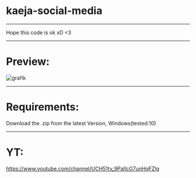 # kaeja-social-media
-------------------------------------

Hope this code is ok xD <3

-------------------------------------

# Preview:
![grafik](https://user-images.githubusercontent.com/60042912/171493468-e723bbf3-bffd-4672-b13a-baab14161bfd.png)



-------------------------------------

# Requirements:
Download the .zip from the latest Version, Windows(tested:10)

-------------------------------------

# YT:
https://www.youtube.com/channel/UCH51tv_9PaIlcG7unHqFZlg
